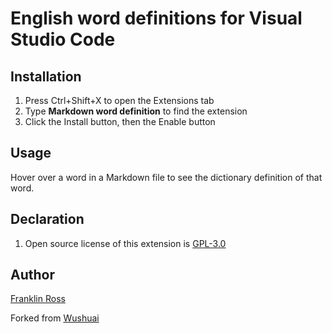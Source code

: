 # English word definitions for Visual Studio Code

## Installation

1. Press Ctrl+Shift+X to open the Extensions tab
2. Type **Markdown word definition** to find the extension
3. Click the Install button, then the Enable button

## Usage

Hover over a word in a Markdown file to see the dictionary definition of that word.

## Declaration

1. Open source license of this extension is [GPL-3.0](LICENSE)

## Author

[Franklin Ross](https://github.com/franklin-ross)

Forked from [Wushuai](https://github.com/wushuaibuaa)

